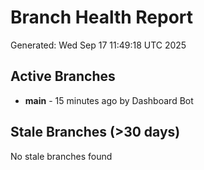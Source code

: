 # Branch Health Report
Generated: Wed Sep 17 11:49:18 UTC 2025

## Active Branches
- **main** - 15 minutes ago by Dashboard Bot

## Stale Branches (>30 days)
No stale branches found
